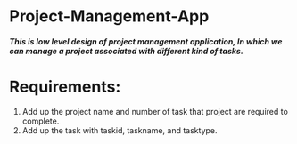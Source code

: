 # Project-Management-App
##### This is low level design of project management application, In which we can manage a project associated with different kind of tasks.

# Requirements:
1) Add up the project name and number of task that project are required to complete.
2) Add up the task with taskid, taskname, and tasktype.
